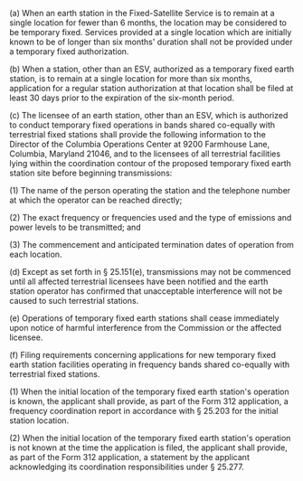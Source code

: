 (a) When an earth station in the Fixed-Satellite Service is to remain at a single location for fewer than 6 months, the location may be considered to be temporary fixed. Services provided at a single location which are initially known to be of longer than six months' duration shall not be provided under a temporary fixed authorization.

(b) When a station, other than an ESV, authorized as a temporary fixed earth station, is to remain at a single location for more than six months, application for a regular station authorization at that location shall be filed at least 30 days prior to the expiration of the six-month period.

(c) The licensee of an earth station, other than an ESV, which is authorized to conduct temporary fixed operations in bands shared co-equally with terrestrial fixed stations shall provide the following information to the Director of the Columbia Operations Center at 9200 Farmhouse Lane, Columbia, Maryland 21046, and to the licensees of all terrestrial facilities lying within the coordination contour of the proposed temporary fixed earth station site before beginning transmissions:

(1) The name of the person operating the station and the telephone number at which the operator can be reached directly;

(2) The exact frequency or frequencies used and the type of emissions and power levels to be transmitted; and

(3) The commencement and anticipated termination dates of operation from each location.

(d) Except as set forth in § 25.151(e), transmissions may not be commenced until all affected terrestrial licensees have been notified and the earth station operator has confirmed that unacceptable interference will not be caused to such terrestrial stations.

(e) Operations of temporary fixed earth stations shall cease immediately upon notice of harmful interference from the Commission or the affected licensee.

(f) Filing requirements concerning applications for new temporary fixed earth station facilities operating in frequency bands shared co-equally with terrestrial fixed stations.

(1) When the initial location of the temporary fixed earth station's operation is known, the applicant shall provide, as part of the Form 312 application, a frequency coordination report in accordance with § 25.203 for the initial station location.

(2) When the initial location of the temporary fixed earth station's operation is not known at the time the application is filed, the applicant shall provide, as part of the Form 312 application, a statement by the applicant acknowledging its coordination responsibilities under § 25.277.

